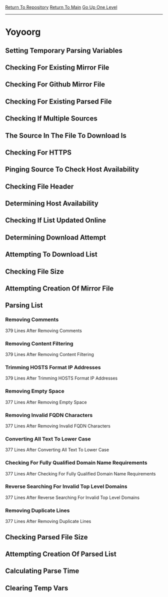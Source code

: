 [Return To Repository](https://github.com/deathbybandaid/piholeparser/)
[Return To Main](https://github.com/deathbybandaid/piholeparser/blob/master/RecentRunLogs/Mainlog.md)
[Go Up One Level](https://github.com/deathbybandaid/piholeparser/blob/master/RecentRunLogs/TopLevelScripts/30-Processing-External-Blacklists.md)
____________________________________
# Yoyoorg
## Setting Temporary Parsing Variables
## Checking For Existing Mirror File
## Checking For Github Mirror File
## Checking For Existing Parsed File
## Checking If Multiple Sources
## The Source In The File To Download Is
## Checking For HTTPS
## Pinging Source To Check Host Availability
## Checking File Header
## Determining Host Availability
## Checking If List Updated Online
## Determining Download Attempt
## Attempting To Download List
## Checking File Size
## Attempting Creation Of Mirror File
## Parsing List
### Removing Comments
379 Lines After Removing Comments
### Removing Content Filtering
379 Lines After Removing Content Filtering
### Trimming HOSTS Format IP Addresses
379 Lines After Trimming HOSTS Format IP Addresses
### Removing Empty Space
377 Lines After Removing Empty Space
### Removing Invalid FQDN Characters
377 Lines After Removing Invalid FQDN Characters
### Converting All Text To Lower Case
377 Lines After Converting All Text To Lower Case
### Checking For Fully Qualified Domain Name Requirements
377 Lines After Checking For Fully Qualified Domain Name Requirements
### Reverse Searching For Invalid Top Level Domains
377 Lines After Reverse Searching For Invalid Top Level Domains
### Removing Duplicate Lines
377 Lines After Removing Duplicate Lines
## Checking Parsed File Size
## Attempting Creation Of Parsed List
## Calculating Parse Time
## Clearing Temp Vars
